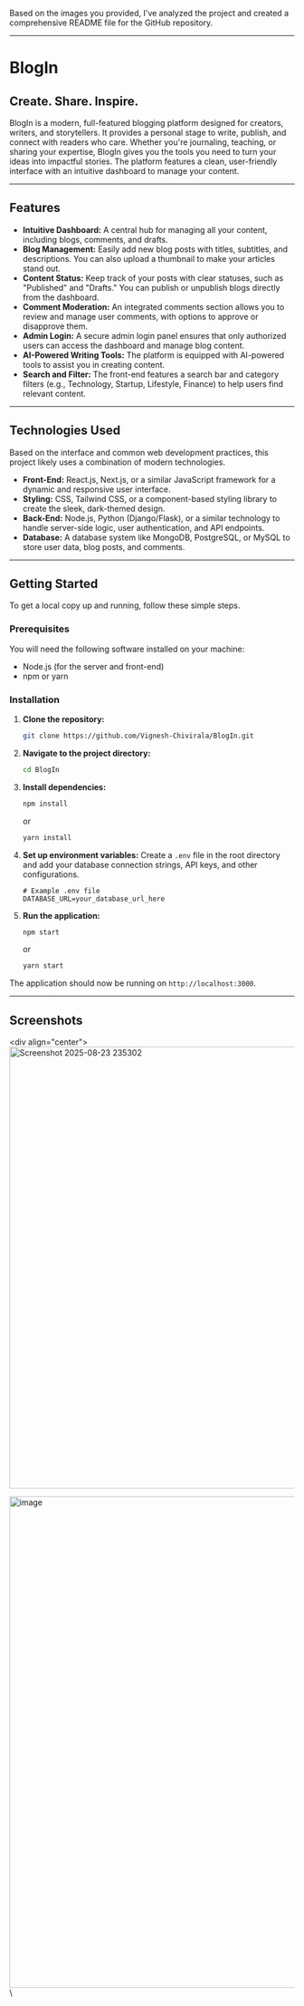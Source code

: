 Based on the images you provided, I've analyzed the project and created a comprehensive README file for the GitHub repository.

-----

# BlogIn

## Create. Share. Inspire.

BlogIn is a modern, full-featured blogging platform designed for creators, writers, and storytellers. It provides a personal stage to write, publish, and connect with readers who care. Whether you're journaling, teaching, or sharing your expertise, BlogIn gives you the tools you need to turn your ideas into impactful stories. The platform features a clean, user-friendly interface with an intuitive dashboard to manage your content.

-----

## Features

  * **Intuitive Dashboard:** A central hub for managing all your content, including blogs, comments, and drafts.
  * **Blog Management:** Easily add new blog posts with titles, subtitles, and descriptions. You can also upload a thumbnail to make your articles stand out.
  * **Content Status:** Keep track of your posts with clear statuses, such as "Published" and "Drafts." You can publish or unpublish blogs directly from the dashboard.
  * **Comment Moderation:** An integrated comments section allows you to review and manage user comments, with options to approve or disapprove them.
  * **Admin Login:** A secure admin login panel ensures that only authorized users can access the dashboard and manage blog content.
  * **AI-Powered Writing Tools:** The platform is equipped with AI-powered tools to assist you in creating content.
  * **Search and Filter:** The front-end features a search bar and category filters (e.g., Technology, Startup, Lifestyle, Finance) to help users find relevant content.

-----

## Technologies Used

Based on the interface and common web development practices, this project likely uses a combination of modern technologies.

  * **Front-End:** React.js, Next.js, or a similar JavaScript framework for a dynamic and responsive user interface.
  * **Styling:** CSS, Tailwind CSS, or a component-based styling library to create the sleek, dark-themed design.
  * **Back-End:** Node.js, Python (Django/Flask), or a similar technology to handle server-side logic, user authentication, and API endpoints.
  * **Database:** A database system like MongoDB, PostgreSQL, or MySQL to store user data, blog posts, and comments.

-----

## Getting Started

To get a local copy up and running, follow these simple steps.

### Prerequisites

You will need the following software installed on your machine:

  * Node.js (for the server and front-end)
  * npm or yarn

### Installation

1.  **Clone the repository:**
    ```bash
    git clone https://github.com/Vignesh-Chivirala/BlogIn.git
    ```
2.  **Navigate to the project directory:**
    ```bash
    cd BlogIn
    ```
3.  **Install dependencies:**
    ```bash
    npm install
    ```
    or
    ```bash
    yarn install
    ```
4.  **Set up environment variables:** Create a `.env` file in the root directory and add your database connection strings, API keys, and other configurations.
    ```
    # Example .env file
    DATABASE_URL=your_database_url_here
    ```
5.  **Run the application:**
    ```bash
    npm start
    ```
    or
    ```bash
    yarn start
    ```

The application should now be running on `http://localhost:3000`.

-----

## Screenshots

\<div align="center"\>
<img width="1912" height="780" alt="Screenshot 2025-08-23 235302" src="https://github.com/user-attachments/assets/3a813436-3ff0-47d8-98c0-1bde00218701" />

<img width="1894" height="868" alt="image" src="https://github.com/user-attachments/assets/553e8658-9aac-4842-9f37-f840b729b201" />
\</div\>
